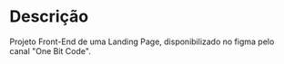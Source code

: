 # Descrição

Projeto Front-End de uma Landing Page, disponibilizado no figma pelo canal "One Bit Code".
